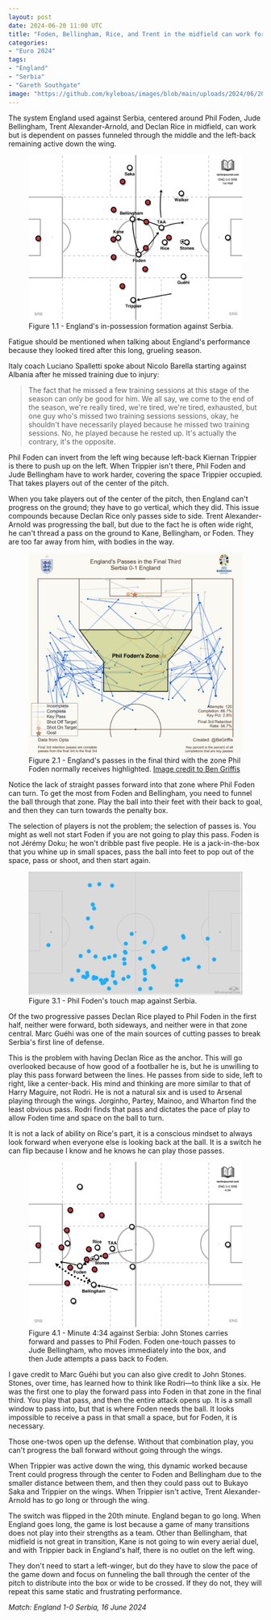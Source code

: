 ```yaml
---
layout: post
date: 2024-06-20 11:00 UTC
title: "Foden, Bellingham, Rice, and Trent in the midfield can work for England"
categories:
- "Euro 2024"
tags:
- "England"
- "Serbia"
- "Gareth Southgate"
image: "https://github.com/kyleboas/images/blob/main/uploads/2024/06/20/Image-20Jun2024_00:12:34.png?raw=true"
---
```


The system England used against Serbia, centered around Phil Foden, Jude Bellingham, Trent Alexander-Arnold, and Declan Rice in midfield, can work but is dependent on passes funneled through the middle and the left-back remaining active down the wing.

<!---more--->

<figure>
    <img src="https://github.com/kyleboas/images/blob/main/uploads/2024/06/16/Image-16Jun2024_23:20:08.png?raw=true">
    <figcaption>Figure 1.1 - England's in-possession formation against Serbia.</figcaption>
</figure>

Fatigue should be mentioned when talking about England's performance because they looked tired after this long, grueling season.

Italy coach Luciano Spalletti spoke about Nicolo Barella starting against Albania after he missed training due to injury:

> The fact that he missed a few training sessions at this stage of the season can only be good for him. We all say, we come to the end of the season, we're really tired, we're tired, we're tired, exhausted, but one guy who's missed two training sessions sessions, okay, he shouldn't have necessarily played because he missed two training sessions. No, he played because he rested up. It's actually the contrary, it's the opposite. 

Phil Foden can invert from the left wing because left-back Kiernan Trippier is there to push up on the left. When Trippier isn't there, Phil Foden and Jude Bellingham have to work harder, covering the space Trippier occupied. That takes players out of the center of the pitch.

When you take players out of the center of the pitch, then England can't progress on the ground; they have to go vertical, which they did. This issue compounds because Declan Rice only passes side to side. Trent Alexander-Arnold was progressing the ball, but due to the fact he is often wide right, he can't thread a pass on the ground to Kane, Bellingham, or Foden. They are too far away from him, with bodies in the way. 

<figure>
    <img src="https://github.com/kyleboas/images/blob/main/uploads/2024/06/17/Image-17Jun2024_15:33:09.png?raw=true">
    <figcaption>Figure 2.1 - England's passes in the final third with the zone Phil Foden normally receives highlighted. <a href="https://x.com/begriffis/status/1802473432572891193?s=46&t=EwWKBMyY400eGGXYwoRkiw">Image credit to Ben Griffis</a></figcaption>
</figure>

Notice the lack of straight passes forward into that zone where Phil Foden can turn. To get the most from Foden and Bellingham, you need to funnel the ball through that zone. Play the ball into their feet with their back to goal, and then they can turn towards the penalty box. 

The selection of players is not the problem; the selection of passes is. You might as well not start Foden if you are not going to play this pass. Foden is not Jérémy Doku; he won't dribble past five people. He is a jack-in-the-box that you whine up in small spaces, pass the ball into feet to pop out of the space, pass or shoot, and then start again.


<figure>
    <img src="https://github.com/kyleboas/images/blob/main/uploads/2024/06/17/Image-17Jun2024_22:14:32.png?raw=true">
    <figcaption>Figure 3.1 - Phil Foden's touch map against Serbia.</figcaption>
</figure>

Of the two progressive passes Declan Rice played to Phil Foden in the first half, neither were forward, both sideways, and neither were in that zone central. Marc Guéhi was one of the main sources of cutting passes to break Serbia's first line of defense.

This is the problem with having Declan Rice as the anchor. This will go overlooked because of how good of a footballer he is, but he is unwilling to play this pass forward between the lines. He passes from side to side, left to right, like a center-back. His mind and thinking are more similar to that of Harry Maguire, not Rodri. He is not a natural six and is used to Arsenal playing through the wings. Jorginho, Partey, Mainoo, and Wharton find the least obvious pass. Rodri finds that pass and dictates the pace of play to allow Foden time and space on the ball to turn. 

It is not a lack of ability on Rice's part, it is a conscious mindset to always look forward when everyone else is looking back at the ball. It is a switch he can flip because I know and he knows he can play those passes.

<figure>
    <img src="https://github.com/kyleboas/images/blob/main/uploads/2024/06/17/Image-17Jun2024_14:59:30.png?raw=true">
    <figcaption>Figure 4.1 - Minute 4:34 against Serbia: John Stones carries forward and passes to Phil Foden. Foden one-touch passes to Jude Bellingham, who moves immediately into the box, and then Jude attempts a pass back to Foden.</figcaption>
</figure>

I gave credit to Marc Guéhi but you can also give credit to John Stones. Stones, over time, has learned how to think like Rodri—to think like a six. He was the first one to play the forward pass into Foden in that zone in the final third. You play that pass, and then the entire attack opens up. It is a small window to pass into, but that is where Foden needs the ball. It looks impossible to receive a pass in that small a space, but for Foden, it is necessary. 

Those one-twos open up the defense. Without that combination play, you can't progress the ball forward without going through the wings.

When Trippier was active down the wing, this dynamic worked because Trent could progress through the center to Foden and Bellingham due to the smaller distance between them, and then they could pass out to Bukayo Saka and Trippier on the wings. When Trippier isn't active, Trent Alexander-Arnold has to go long or through the wing.

The switch was flipped in the 20th minute. England began to go long. When England goes long, the game is lost because a game of many transitions does not play into their strengths as a team. Other than Bellingham, that midfield is not great in transition, Kane is not going to win every aerial duel, and with Trippier back in England's half, there is no outlet on the left wing. 

They don't need to start a left-winger, but do they have to slow the pace of the game down and focus on funneling the ball through the center of the pitch to distribute into the box or wide to be crossed. If they do not, they will repeat this same static and frustrating performance.

*Match: England 1-0 Serbia, 16 June 2024*